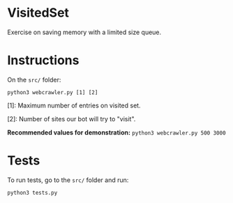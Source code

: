 # VisitedSet
Exercise on saving memory with a limited size queue.

# Instructions

On the ```src/``` folder:

```
python3 webcrawler.py [1] [2]
```

[1]: Maximum number of entries on visited set.

[2]: Number of sites our bot will try to "visit".

**Recommended values for demonstration:** ```python3 webcrawler.py 500 3000```

# Tests

To run tests, go to the ```src/``` folder and run:

```python3 tests.py```
